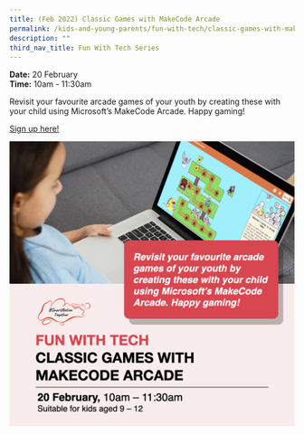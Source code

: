 ```yaml
---
title: (Feb 2022) Classic Games with MakeCode Arcade
permalink: /kids-and-young-parents/fun-with-tech/classic-games-with-makecode-arcade-feb2022
description: ""
third_nav_title: Fun With Tech Series
---
```




**Date:** 20 February
<br> **Time:** 10am - 11:30am

Revisit your favourite arcade games of your youth by creating these with your child using Microsoft’s MakeCode Arcade. Happy gaming! 

[Sign up here!](https://www.graphiteacademy.com/smartnationsg)

![Classic Games Workshop](/images/KidsGames.png)